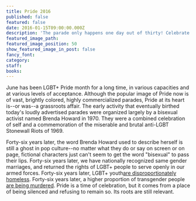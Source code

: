 ```yaml
---
title: Pride 2016
published: false
featured: false
date: 2016-01-15T09:00:00.000Z
description: 'The parade only happens one day out of thirty! Celebrate LGBT+ Pride month with the Booksmith and a nice dollop of quiet reading.'
featured_image_path:
featured_image_position: 50
show_featured_image_in_post: false
fancy_font:
category:
staff:
books:
---
```



June has been LGBT+ Pride month for a long time, in various capacities and at various levels of acceptance. Although the popular image of Pride now is of vast, brightly colored, highly commercialized parades, Pride at its heart is--or was--a grassroots affair. The early activity that eventually birthed today's loudly advertised parades were organized largely by a bisexual activist named Brenda Howard in 1970. They were a combined celebration of self and a commemoration of the miserable and brutal anti-LGBT Stonewall Riots of 1969.

Forty-six years later, the word Brenda Howard used to describe herself is still a ghost in pop culture--no matter what they do or say on screen or on page, fictional characters just can't seem to get the word "bisexual" to pass their lips. Forty-six years later, we have nationally recognized same gender marriages, and returned the rights of LGBT+ people to serve openly in our armed forces. Forty-six years later, LGBT+ youth[are disproportionately homeless](http://nationalhomeless.org/issues/lgbt/). Forty-six years later, a higher proportion of transgender people [are being murdered](http://www.theguardian.com/us-news/2015/nov/13/transgender-homicide-victims-us-has-hit-historic-high). Pride is a time of celebration, but it comes from a place of being silenced and refusing to remain so. Its roots are still relevant.

&nbsp;